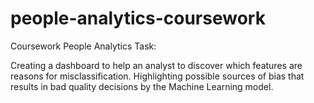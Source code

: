 # people-analytics-coursework
Coursework People Analytics
Task:

Creating a dashboard to help an analyst to discover which features are reasons for misclassification.
Highlighting possible sources of bias that results in bad quality decisions by the Machine Learning model.
